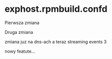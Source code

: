 # exphost.rpmbuild.confd

Pierwsza zmiana

Druga zmiana

zmiana juz na dns-ach
a teraz streaming events 3

nowy featute...
